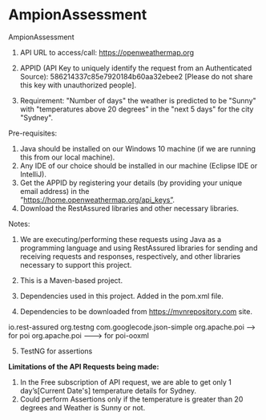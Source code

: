 # AmpionAssessment
AmpionAssessment

1) API URL to access/call: https://openweathermap.org

2) APPID (API Key to uniquely identify the request from an Authenticated Source): 586214337c85e7920184b60aa32ebee2 [Please do not share this key with unauthorized people].

3) Requirement: "Number of days" the weather is predicted to be "Sunny" with "temperatures above 20 degrees" in the "next 5 days" for the city "Sydney".

Pre-requisites:
1) Java should be installed on our Windows 10 machine (if we are running this from our local machine).
2) Any IDE of our choice should be installed in our machine (Eclipse IDE or IntelliJ).
3) Get the APPID by registering your details (by providing your unique email address) in the  
”https://home.openweathermap.org/api_keys”.
4) Download the RestAssured libraries and other necessary libraries.

Notes:
1) We are executing/performing these requests using Java as a programming language and using RestAssured libraries for sending and receiving requests and responses, respectively, and other libraries necessary to support this project.
2) This is a Maven-based project.
3) Dependencies used in this project. Added in the pom.xml file.

4) Dependencies to be downloaded from https://mvnrepository.com site.
<groupId>
			io.rest-assured
			org.testng
			com.googlecode.json-simple
			org.apache.poi  --> for poi
			org.apache.poi ---> for poi-ooxml
</groupId>
 
5) TestNG for assertions

**Limitations of the API Requests being made:**
1) In the Free subscription of API request, we are able to get only 1 day’s[Current Date's] temperature details for Sydney.
2) Could perform Assertions only if the temperature is greater than 20 degrees and Weather is Sunny or not. 
